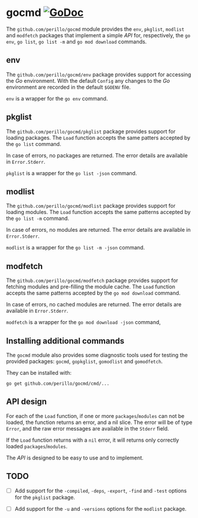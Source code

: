 # gocmd [![GoDoc](https://godoc.org/github.com/perillo/gocmd?status.svg)](http://godoc.org/github.com/perillo/gocmd)

The `github.com/perillo/gocmd` module provides the `env`, `pkglist`, `modlist`
and `modfetch` packages that implement a simple *API* for, respectively, the
`go env`, `go list`, `go list -m` and `go mod download` commands.

## env

The `github.com/perillo/gocmd/env` package provides support for accessing the
*Go* environment.  With the default `Config` any changes to the *Go*
environment are recorded in the default `$GOENV` file.

`env` is a wrapper for the `go env` command.

## pkglist

The `github.com/perillo/gocmd/pkglist` package provides support for loading
packages.  The `Load` function accepts the same patters accepted by the
`go list` command.

In case of errors, no packages are returned.  The error details are available
in `Error.Stderr`.

`pkglist` is a wrapper for the `go list -json` command.

## modlist

The `github.com/perillo/gocmd/modlist` package provides support for loading
modules.  The `Load` function accepts the same patterns accepted by the
`go list -m` command.

In case of errors, no modules are returned.  The error details are available in
`Error.Stderr`.

`modlist` is a wrapper for the `go list -m -json` command.

## modfetch

The `github.com/perillo/gocmd/modfetch` package provides support for fetching
modules and pre-filling the module cache.  The `Load` function accepts the
same patterns accepted by the `go mod download` command.

In case of errors, no cached modules are returned.  The error details are
available in `Error.Stderr`.

`modfetch` is a wrapper for the `go mod download -json` command,


## Installing additional commands

The `gocmd` module also provides some diagnostic tools used for testing the
provided packages: `gocmd`, `gopkglist`, `gomodlist` and `gomodfetch`.

They can be installed with:

```
go get github.com/perillo/gocmd/cmd/...
```


## API design

For each of the `Load` function, if one or more `packages`/`modules` can not be
loaded, the function returns an error, and a nil slice.  The error will be of
type `Error`, and the raw error messages are available in the `Stderr` field.

If the `Load` function returns with a `nil` error, it will returns only
correctly loaded `packages`/`modules`.

The *API* is designed to be easy to use and to implement.


## TODO

  - [ ] Add support for the `-compiled`, `-deps`, `-export`, `-find` and
    `-test` options for the `pkglist` package.

  - [ ] Add support for the `-u` and `-versions` options for the `modlist`
    package.
